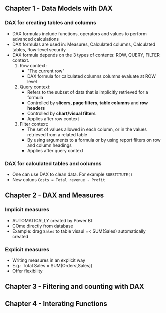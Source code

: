 ## Chapter 1 - Data Models with DAX
### DAX for creating tables and columns 
- DAX formulas include functions, operators and values to perform advanced calculations
- DAX formulas are used in: Measures, Calculated columns, Calculated tables, Row-level security
- DAX formula depends on the 3 types of contents: ROW, QUERY, FILTER context.
    1. Row context:
        - "The current row"
        - DAX formula for calculated columns columns evaluate at ROW level
    2. Query context:
        - Refers to the subset of data that is implicitly retrieved for a formula
        - Controlled by **slicers, page filters, table columns** and **row headers**
        - Controlled by **chart/visual filters**
        - Applies after row context
    3. Filter context:
        - The set of values allowed in each column, or in the values retrieved from a related table
        - By using arguments to a formula or by using report filters on row and column headings
        - Applies after query context

### DAX for calculated tables and columns
- One can use DAX to clean data. For example ```SUBSTITUTE()```
- New coluns ```Costs = Total revenue - Profit```
## Chapter 2 - DAX and Measures 
### Implicit measures 
- AUTOMATICALLY created by Power BI
- COme directly from database
- Example: drag ```Sales``` to table visaul =< SUM(Sales) automatically created
### Explicit measures 
- Writing measures in an explicit way
- E.g.: Total Sales = SUM(Orders[Sales])
- Offer flexibility
## Chapter 3 - Filtering and counting with DAX 
## Chapter 4 - Interating Functions 
